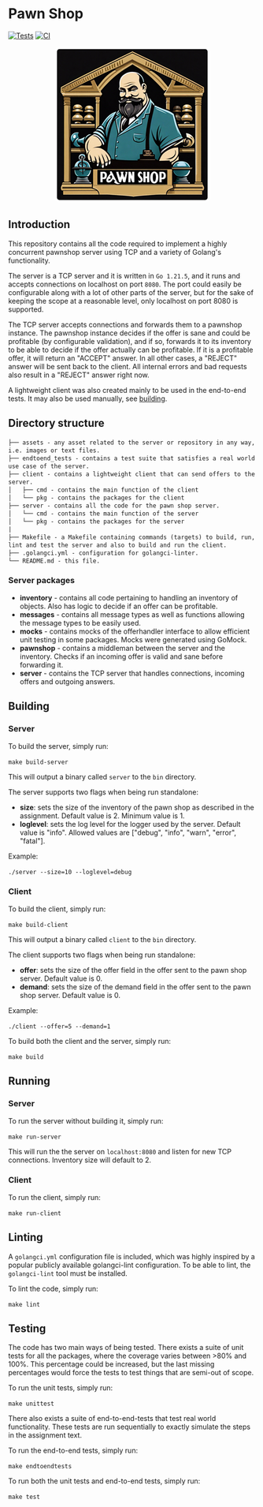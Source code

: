 
# Pawn Shop

[![Tests](https://github.com/rasmushanning/pawnshop-go/actions/workflows/tests.yml/badge.svg)](https://github.com/rasmushanning/pawnshop-go/actions/workflows/tests.yml) [![CI](https://github.com/rasmushanning/pawnshop-go/actions/workflows/ci.yml/badge.svg)](https://github.com/rasmushanning/pawnshop-go/actions/workflows/ci.yml)

<p align="center">
  <img style="border: 5px solid white; border-radius: 10px;" src="./assets/pawnshop.png" />
</p>

## Introduction

This repository contains all the code required to implement a highly concurrent pawnshop server using TCP and a variety of Golang's functionality.

The server is a TCP server and it is written in `Go 1.21.5`, and it runs and accepts connections on localhost on port `8080`. The port could easily be configurable along with a lot of other parts of the server, but for the sake of keeping the scope at a reasonable level, only localhost on port 8080 is supported.

The TCP server accepts connections and forwards them to a pawnshop instance. The pawnshop instance decides if the offer is sane and could be profitable (by configurable validation), and if so, forwards it to its inventory to be able to decide if the offer actually can be profitable. If it is a profitable offer, it will return an "ACCEPT" answer. In all other cases, a "REJECT" answer will be sent back to the client. All internal errors and bad requests also result in a "REJECT" answer right now.

A lightweight client was also created mainly to be used in the end-to-end tests. It may also be used manually, see [building](#building).

## Directory structure

```
├── assets - any asset related to the server or repository in any way, i.e. images or text files.
├── endtoend_tests - contains a test suite that satisfies a real world use case of the server.
├── client - contains a lightweight client that can send offers to the server.
│   ├── cmd - contains the main function of the client
│   └── pkg - contains the packages for the client
├── server - contains all the code for the pawn shop server.
│   └── cmd - contains the main function of the server
│   └── pkg - contains the packages for the server
|
├── Makefile - a Makefile containing commands (targets) to build, run, lint and test the server and also to build and run the client.
├── .golangci.yml - configuration for golangci-linter.
└── README.md - this file.
```

### Server packages

- **inventory** - contains all code pertaining to handling an inventory of objects. Also has logic to decide if an offer can be profitable.
- **messages** - contains all message types as well as functions allowing the message types to be easily used.
- **mocks** - contains mocks of the offerhandler interface to allow efficient unit testing in some packages. Mocks were generated using GoMock.
- **pawnshop** - contains a middleman between the server and the inventory. Checks if an incoming offer is valid and sane before forwarding it. 
- **server** - contains the TCP server that handles connections, incoming offers and outgoing answers.

## Building

### Server
To build the server, simply run:

`make build-server`

This will output a binary called `server` to the `bin` directory.

The server supports two flags when being run standalone:

- **size**: sets the size of the inventory of the pawn shop as described in the assignment. Default value is 2. Minimum value is 1.
- **loglevel**: sets the log level for the logger used by the server. Default value is "info". Allowed values are ["debug", "info", "warn", "error", "fatal"].

Example:

`./server --size=10 --loglevel=debug`

### Client 

To build the client, simply run:

`make build-client`

This will output a binary called `client` to the `bin` directory.

The client supports two flags when being run standalone:

- **offer**: sets the size of the offer field in the offer sent to the pawn shop server. Default value is 0.
- **demand**: sets the size of the demand field in the offer sent to the pawn shop server. Default value is 0.

Example:

`./client --offer=5 --demand=1`

To build both the client and the server, simply run:

`make build`

## Running

### Server

To run the server without building it, simply run:

`make run-server`

This will run the the server on `localhost:8080` and listen for new TCP connections. Inventory size will default to 2.

### Client 

To run the client, simply run:

`make run-client`

## Linting

A `golangci.yml` configuration file is included, which was highly inspired by a popular publicly available golangci-lint configuration.
To be able to lint, the `golangci-lint` tool must be installed.

To lint the code, simply run:

`make lint`

## Testing

The code has two main ways of being tested. There exists a suite of unit tests for all the packages, where the coverage varies between >80% and 100%.
This percentage could be increased, but the last missing percentages would force the tests to test things that are semi-out of scope. 

To run the unit tests, simply run:

`make unittest`

There also exists a suite of end-to-end-tests that test real world functionality. These tests are run sequentially to exactly simulate the steps in the assignment text.

To run the end-to-end tests, simply run:

`make endtoendtests`

To run both the unit tests and end-to-end tests, simply run:

`make test`
